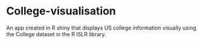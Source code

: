 # College-visualisation
An app created in R shiny that displays US college information visually using the College dataset in the R ISLR library. 
